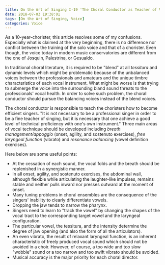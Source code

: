```yaml
---
title: On the Art of Singing I-19 'The Choral Conductor as Teacher of Vocal Technique'
date: 2018-07-03 19:38:01
tags: [On the Art of Singing, Voice]
categories: Voice
---
```


As a 10-year-chorister, this article resolves some of my confusions. Especially what is claimed at the very beginning, there is no difference nor conflict between the training of the solo voice and that of a chorister. Even though, the voice today in modern music conservatories are different from the one of Josquin, Palestrina, or Gesualdo.

In traditional choral literature, it is required to be "blend" at all *tessitura* and dynamic levels which might be problematic because of the unbalanced voices between the professionals and amateurs and the unique timbre characteristics of each vocal instrument. What might be worse is that trying to submerge the voice into the surrounding bland sound threats to the professionals' vocal health. In order to solve such problem, the choral conductor should pursue the balancing voices instead of the blend voices. 

The choral conductor is responsible to teach the choristers how to become efficient singers. "It is not necessary to be a professional singer in order to be a fine teacher of singing, but it is necessary that one achieve a good level of technical proficiency with one's own instrument." Three main areas of vocal technique should be developed including *breath management/appoggio* (onset, agility, and sostenuto exercises), *free laryngeal function* (vibrato) and *resonance balancing* (vowel definition exercises). 

Here below are some useful points:
- At the cessation of each sound, the vocal folds and the breath should be replenished in a synergistic manner.
- In all onset, agility, and sostenuto exercises, the abdominal wall, although flexible while articulating the laughter-like impulses, remains stable and neither pulls inward nor presses outward at the moment of onset.
- Many tuning problems in choral ensembles are the consequence of the singers' inability to clearly differentiate vowels.
- Dropping the jaw tends to narrow the pharynx.
- Singers need to learn to "track the vowel" by changing the shapes of the vocal tract to the corresponding target vowel and the laryngeal configuration.
- The particular vowel, the tessitura, and the intensity determine the degree of jaw opening (and also the form of all the articulators).
- An even vibrato, the result of relaxant laryngeal function, is an inherent characteristic of freely produced vocal sound which should not be avoided in a choir. However, of course, a too wide and too slow "wobble" sound or a too narrow and too swift vibrato should be avoided.
- Musical accuracy is the major priority for each choral director.
